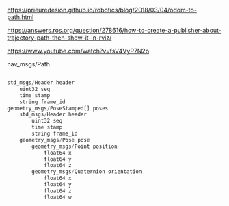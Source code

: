 https://prieuredesion.github.io/robotics/blog/2018/03/04/odom-to-path.html

https://answers.ros.org/question/278616/how-to-create-a-publisher-about-trajectory-path-then-show-it-in-rviz/

https://www.youtube.com/watch?v=fsV4VyP7N2o


nav_msgs/Path
```python 

std_msgs/Header header
    uint32 seq
    time stamp
    string frame_id
geometry_msgs/PoseStamped[] poses
    std_msgs/Header header
        uint32 seq
        time stamp
        string frame_id
    geometry_msgs/Pose pose
        geometry_msgs/Point position
            float64 x
            float64 y
            float64 z
        geometry_msgs/Quaternion orientation
            float64 x
            float64 y
            float64 z
            float64 w
```
